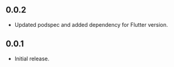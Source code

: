 ## 0.0.2

* Updated podspec and added dependency for Flutter version.

## 0.0.1

* Initial release.
